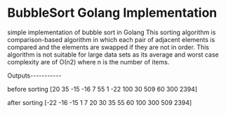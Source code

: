 # BubbleSort Golang Implementation
simple implementation of bubble sort in Golang
This sorting algorithm is comparison-based algorithm in which each pair of adjacent elements is compared and the elements are swapped if they are not in order. This algorithm is not suitable for large data sets as its average and worst case complexity are of Ο(n2) where n is the number of items.


Outputs-----------

 before sorting  [20 35 -15 -16 7 55 1 -22 100 30 509 60 300 2394]
 
 
 after sorting [-22 -16 -15 1 7 20 30 35 55 60 100 300 509 2394]
